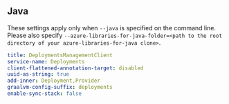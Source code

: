 ## Java

These settings apply only when `--java` is specified on the command line.
Please also specify `--azure-libraries-for-java-folder=<path to the root directory of your azure-libraries-for-java clone>`.

``` yaml $(java)
title: DeploymentsManagementClient
service-name: Deployments
client-flattened-annotation-target: disabled
uuid-as-string: true
add-inner: Deployment,Provider
graalvm-config-suffix: deployments
enable-sync-stack: false
```
